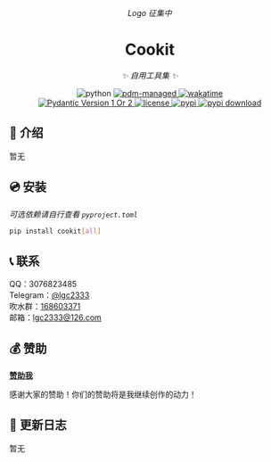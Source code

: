 <!-- markdownlint-disable MD033 MD036 MD041 -->

<div align="center">

_Logo 征集中_

# Cookit

_✨ 自用工具集 ✨_

<img src="https://img.shields.io/badge/python-3.10+-blue.svg" alt="python">
<a href="https://pdm.fming.dev">
  <img src="https://img.shields.io/badge/pdm-managed-blueviolet" alt="pdm-managed">
</a>
<a href="https://wakatime.com/badge/user/b61b0f9a-f40b-4c82-bc51-0a75c67bfccf/project/018e2a1e-94fe-4cd2-941c-8a606b671263">
  <img src="https://wakatime.com/badge/user/b61b0f9a-f40b-4c82-bc51-0a75c67bfccf/project/018e2a1e-94fe-4cd2-941c-8a606b671263.svg" alt="wakatime">
</a>

<br />

<a href="https://pydantic.dev">
  <img src="https://img.shields.io/endpoint?url=https://raw.githubusercontent.com/lgc-NB2Dev/readme/main/template/pyd-v1-or-v2.json" alt="Pydantic Version 1 Or 2" >
</a>
<a href="./LICENSE">
  <img src="https://img.shields.io/github/license/lgc2333/cookit.svg" alt="license">
</a>
<a href="https://pypi.python.org/pypi/cookit">
  <img src="https://img.shields.io/pypi/v/cookit.svg" alt="pypi">
</a>
<a href="https://pypi.python.org/pypi/cookit">
  <img src="https://img.shields.io/pypi/dm/cookit" alt="pypi download">
</a>

</div>

## 📖 介绍

暂无

## 💿 安装

_可选依赖请自行查看 `pyproject.toml`_

```bash
pip install cookit[all]
```

## 📞 联系

QQ：3076823485  
Telegram：[@lgc2333](https://t.me/lgc2333)  
吹水群：[168603371](https://qm.qq.com/q/EikuZ5sP4G)  
邮箱：<lgc2333@126.com>

<!-- ## 💡 鸣谢 -->

## 💰 赞助

**[赞助我](https://blog.lgc2333.top/donate)**

感谢大家的赞助！你们的赞助将是我继续创作的动力！

## 📝 更新日志

暂无

